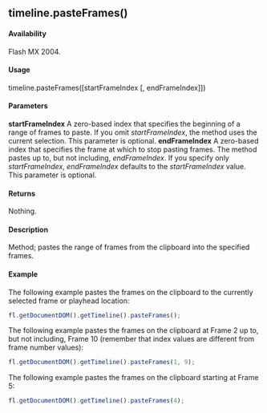 ## timeline.pasteFrames()

#### Availability

Flash MX 2004.

#### Usage

timeline.pasteFrames(\[startFrameIndex \[, endFrameIndex\]\])

#### Parameters

**startFrameIndex** A zero-based index that specifies the beginning of a range of frames to paste. If you omit
*startFrameIndex*, the method uses the current selection. This parameter is optional.
**endFrameIndex** A zero-based index that specifies the frame at which to stop pasting frames. The method pastes up to, but not including, *endFrameIndex*. If you specify only *startFrameIndex*, *endFrameIndex* defaults to the *startFrameIndex* value. This parameter is optional.

#### Returns

Nothing.

#### Description

Method; pastes the range of frames from the clipboard into the specified frames.

#### Example


The following example pastes the frames on the clipboard to the currently selected frame or playhead location:
```javascript
fl.getDocumentDOM().getTimeline().pasteFrames();
```
The following example pastes the frames on the clipboard at Frame 2 up to, but not including, Frame 10 (remember that index values are different from frame number values):
```javascript
fl.getDocumentDOM().getTimeline().pasteFrames(1, 9);
```
The following example pastes the frames on the clipboard starting at Frame 5:
```javascript
fl.getDocumentDOM().getTimeline().pasteFrames(4);
```
